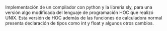 Implementación de un compilador con python y la libreria sly, para una versión algo modificada del lenguaje de programación HOC que realizó UNIX. Esta versión de HOC además de las funciones de calculadora normal presenta declaración de tipos como int y float y algunos otros cambios.

